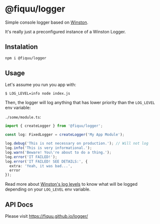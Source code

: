 # @fiquu/logger

Simple console logger based on [Winston](https://github.com/winstonjs/winston).

It's really just a preconfigured instance of a Winston Logger.

## Instalation

```sh
npm i @fiquu/logger
```

## Usage

Let's assume you run you app with:

`$ LOG_LEVEL=info node index.js`

Then, the logger will log anything that has lower priority than the `LOG_LEVEL` env variable:

`./some/module.ts`:
```ts
import { createLogger } from '@fiquu/logger';

const log: FixedLogger = createLogger('My App Module');

log.debug('This is not necessary on production.'); // Will not log
log.info('This is very informational.');
log.warn('Beware! You\'re about to do a thing.');
log.error('IT FAILED!');
log.error('IT FAILED! SEE DETAILS:', {
  extra: 'Yeah, it was bad...',
  error
});
```

Read more about [Winston's log levels](https://github.com/winstonjs/winston#using-logging-levels) to know what will be logged depending on your `LOG_LEVEL` env variable.

## API Docs
Please visit https://fiquu.github.io/logger/
